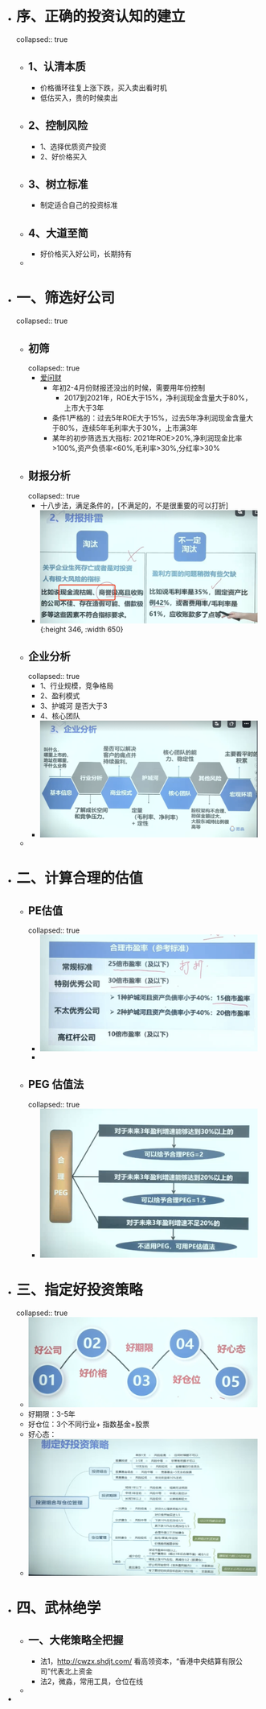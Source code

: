- # 序、正确的投资认知的建立
  collapsed:: true
	- ## 1、认清本质
		- 价格循环往复上涨下跌，买入卖出看时机
		- 低估买入，贵的时候卖出
	- ## 2、控制风险
		- 1、选择优质资产投资
		- 2、好价格买入
	- ## 3、树立标准
		- 制定适合自己的投资标准
	- ## 4、大道至简
		- 好价格买入好公司，长期持有
	-
- # 一、筛选好公司
  collapsed:: true
	- ## 初筛
	  collapsed:: true
		- [爱问财](http://www.iwencai.com/stockpick?qs=return_stock)
			- 年初2-4月份财报还没出的时候，需要用年份控制
				- 2017到2021年，ROE大于15%，净利润现金含量大于80%，上市大于3年
			- 条件1严格的：过去5年ROE大于15%，过去5年净利润现金含量大于80%，连续5年毛利率大于30%，上市满3年
			- 某年的初步筛选五大指标: 2021年ROE>20%,净利润现金比率>100%,资产负债率<60%,毛利率>30%,分红率>30%
	- ## 财报分析
	  collapsed:: true
		- 十八步法，满足条件的，[不满足的，不是很重要的可以打折]
		- ![image.png](../assets/image_1647779021445_0.png){:height 346, :width 650}
	- ## 企业分析
	  collapsed:: true
		- 1、行业规模，竞争格局
		- 2、盈利模式
		- 3、护城河 是否大于3
		- 4、核心团队
		- ![image.png](../assets/image_1647781135031_0.png)
	-
- # 二、计算合理的估值
	- ## PE估值
	  collapsed:: true
		- ![image.png](../assets/image_1647781195547_0.png)
		-
	- ## PEG 估值法
	  collapsed:: true
		- ![image.png](../assets/image_1647781240605_0.png)
- # 三、指定好投资策略
  collapsed:: true
	- ![image.png](../assets/image_1647781323522_0.png)
	- 好期限：3-5年
	- 好仓位：3个不同行业+ 指数基金+股票
	- 好心态：
	- ![image.png](../assets/image_1647781677542_0.png)
- # 四、武林绝学
	- ## 一、大佬策略全把握
		- 法1，http://cwzx.shdjt.com/    看高领资本，“香港中央结算有限公司”代表北上资金
		- 法2，微淼，常用工具，仓位在线
	-
-